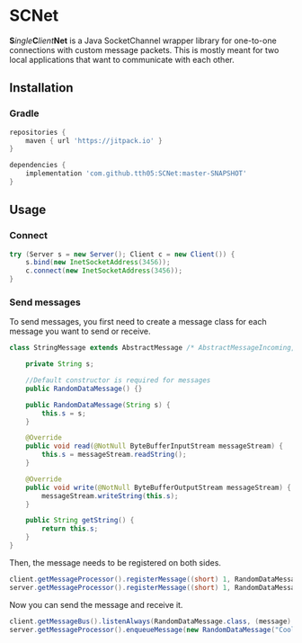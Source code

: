# SCNet

**S***ingle***C***lient***Net** is a Java SocketChannel wrapper library for one-to-one connections with custom message packets.
This is mostly meant for two local applications that want to communicate with each other.

## Installation

### Gradle

```groovy
repositories {
    maven { url 'https://jitpack.io' }
}

dependencies {
    implementation 'com.github.tth05:SCNet:master-SNAPSHOT'
}
```

## Usage

### Connect
```java
try (Server s = new Server(); Client c = new Client()) {
    s.bind(new InetSocketAddress(3456));
    c.connect(new InetSocketAddress(3456));
}
```

### Send messages

To send messages, you first need to create a message class for each message you want to send or receive.
```java
class StringMessage extends AbstractMessage /* AbstractMessageIncoming, AbstractMessageOutgoing */ {

    private String s;

    //Default constructor is required for messages
    public RandomDataMessage() {}

    public RandomDataMessage(String s) {
        this.s = s;
    }

    @Override
    public void read(@NotNull ByteBufferInputStream messageStream) {
        this.s = messageStream.readString();        
    }

    @Override
    public void write(@NotNull ByteBufferOutputStream messageStream) {
        messageStream.writeString(this.s);
    }

    public String getString() {
        return this.s;
    }
}
```
Then, the message needs to be registered on both sides.
```java
client.getMessageProcessor().registerMessage((short) 1, RandomDataMessage.class);
server.getMessageProcessor().registerMessage((short) 1, RandomDataMessage.class);
```
Now you can send the message and receive it.
```java
client.getMessageBus().listenAlways(RandomDataMessage.class, (message) -> System.out.println(message.getString())
server.getMessageProcessor().enqueueMessage(new RandomDataMessage("Cool!"));
```
